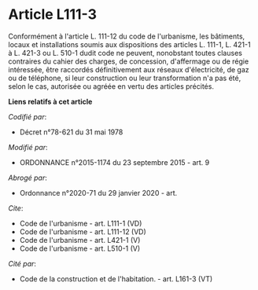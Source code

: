 # Article L111-3

Conformément à l'article L. 111-12 du code de l'urbanisme, les bâtiments, locaux et installations soumis aux dispositions des
articles L. 111-1, L. 421-1 à L. 421-3 ou L. 510-1 dudit code ne peuvent, nonobstant toutes clauses contraires du cahier des
charges, de concession, d'affermage ou de régie intéressée, être raccordés définitivement aux réseaux d'électricité, de gaz
ou de téléphone, si leur construction ou leur transformation n'a pas été, selon le cas, autorisée ou agréée en vertu des
articles précités.

**Liens relatifs à cet article**

_Codifié par_:

  - Décret n°78-621 du 31 mai 1978

_Modifié par_:

  - ORDONNANCE n°2015-1174 du 23 septembre 2015 - art. 9

_Abrogé par_:

  - Ordonnance n°2020-71 du 29 janvier 2020 - art.

_Cite_:

  - Code de l'urbanisme - art. L111-1 (VD)
  - Code de l'urbanisme - art. L111-12 (VD)
  - Code de l'urbanisme - art. L421-1 (V)
  - Code de l'urbanisme - art. L510-1 (V)

_Cité par_:

  - Code de la construction et de l'habitation. - art. L161-3 (VT)
